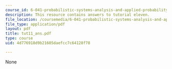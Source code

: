 ```yaml
---
course_id: 6-041-probabilistic-systems-analysis-and-applied-probability-spring-2006
description: This resource contains answers to tutorial eleven.
file_location: /coursemedia/6-041-probabilistic-systems-analysis-and-applied-probability-spring-2006/4d776918d9b21605daefcc7c64128f78_tut11_ans.pdf
file_type: application/pdf
layout: pdf
title: tut11_ans.pdf
type: course
uid: 4d776918d9b21605daefcc7c64128f78

---
```

None